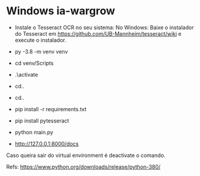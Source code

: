 # Windows ia-wargrow
- Instale o Tesseract OCR no seu sistema: No Windows: Baixe o instalador do Tesseract em https://github.com/UB-Mannheim/tesseract/wiki e execute o instalador. 

- py -3.8 -m venv venv
- cd venv/Scripts
- .\activate
- cd..
- cd..
- pip install -r requirements.txt
- pip install pytesseract
- python main.py
- http://127.0.0.1:8000/docs

Caso queira sair do virtual environment é deactivate o comando.

Refs:
https://www.python.org/downloads/release/python-380/
